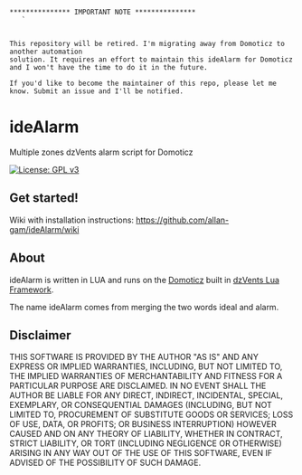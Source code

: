 ```
*************** IMPORTANT NOTE ***************                            `
                                                                                               
This repository will be retired. I'm migrating away from Domoticz to another automation        
solution. It requires an effort to maintain this ideAlarm for Domoticz   
and I won't have the time to do it in the future.                     
                                                                                               
If you'd like to become the maintainer of this repo, please let me know. Submit an issue and I'll be notified.
```

# ideAlarm
Multiple zones dzVents alarm script for Domoticz

[![License: GPL v3](https://img.shields.io/badge/License-GPL%20v3-blue.svg)](https://www.gnu.org/licenses/gpl-3.0)

## Get started!
Wiki with installation instructions: https://github.com/allan-gam/ideAlarm/wiki

## About
ideAlarm is written in LUA and runs on the [Domoticz](http://www.domoticz.com/wiki/Domoticz_Wiki_Manual) built in [dzVents Lua Framework](http://www.domoticz.com/forum/viewforum.php?f=59).

The name ideAlarm comes from merging the two words ideal and alarm.

## Disclaimer
THIS SOFTWARE IS PROVIDED BY THE AUTHOR "AS IS" AND ANY EXPRESS OR IMPLIED WARRANTIES, INCLUDING, BUT NOT LIMITED TO, THE IMPLIED WARRANTIES OF MERCHANTABILITY AND FITNESS FOR A PARTICULAR PURPOSE ARE DISCLAIMED. IN NO EVENT SHALL THE AUTHOR BE LIABLE FOR ANY DIRECT, INDIRECT, INCIDENTAL, SPECIAL, EXEMPLARY, OR CONSEQUENTIAL DAMAGES (INCLUDING, BUT NOT LIMITED TO, PROCUREMENT OF SUBSTITUTE GOODS OR SERVICES; LOSS OF USE, DATA, OR PROFITS; OR BUSINESS INTERRUPTION) HOWEVER CAUSED AND ON ANY THEORY OF LIABILITY, WHETHER IN CONTRACT, STRICT LIABILITY, OR TORT (INCLUDING NEGLIGENCE OR OTHERWISE) ARISING IN ANY WAY OUT OF THE USE OF THIS SOFTWARE, EVEN IF ADVISED OF THE POSSIBILITY OF SUCH DAMAGE.
